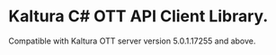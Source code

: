 # Kaltura C# OTT API Client Library.
Compatible with Kaltura OTT server version 5.0.1.17255 and above.
